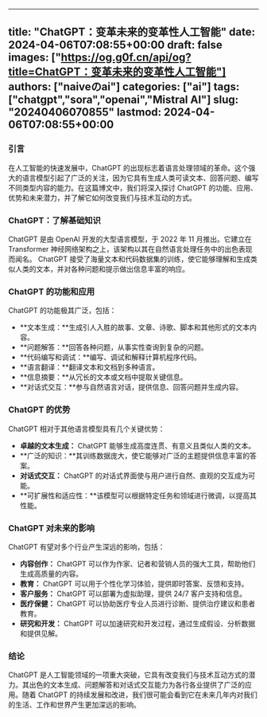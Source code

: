 
---
title: "ChatGPT：变革未来的变革性人工智能"
date: 2024-04-06T07:08:55+00:00
draft: false
images: ["https://og.g0f.cn/api/og?title=ChatGPT：变革未来的变革性人工智能"]
authors: ["naiveのai"]
categories: ["ai"]
tags: ["chatgpt","sora","openai","Mistral AI"]
slug: "20240406070855"
lastmod: 2024-04-06T07:08:55+00:00
---
### 引言

在人工智能的快速发展中，ChatGPT 的出现标志着语言处理领域的革命。这个强大的语言模型引起了广泛的关注，因为它具有生成人类可读文本、回答问题、编写不同类型内容的能力。在这篇博文中，我们将深入探讨 ChatGPT 的功能、应用、优势和未来潜力，并了解它如何改变我们与技术互动的方式。

### ChatGPT：了解基础知识

ChatGPT 是由 OpenAI 开发的大型语言模型，于 2022 年 11 月推出。它建立在 Transformer 神经网络架构之上，该架构以其在自然语言处理任务中的出色表现而闻名。 ChatGPT 接受了海量文本和代码数据集的训练，使它能够理解和生成类似人类的文本，并对各种问题和提示做出信息丰富的响应。

### ChatGPT 的功能和应用

ChatGPT 的功能极其广泛，包括：

- **文本生成：**生成引人入胜的故事、文章、诗歌、脚本和其他形式的文本内容。
- **问题解答：**回答各种问题，从事实性查询到复杂的问题。
- **代码编写和调试：**编写、调试和解释计算机程序代码。
- **语言翻译：**翻译文本和文档到多种语言。
- **信息摘要：**从冗长的文本或文档中提取关键信息。
- **对话式交互：**参与自然语言对话，提供信息、回答问题并生成内容。

### ChatGPT 的优势

ChatGPT 相对于其他语言模型具有几个关键优势：

- **卓越的文本生成：** ChatGPT 能够生成高度连贯、有意义且类似人类的文本。
- **广泛的知识：**其训练数据庞大，使它能够对广泛的主题提供信息丰富的答案。
- **对话式交互：** ChatGPT 的对话式界面使与用户进行自然、直观的交互成为可能。
- **可扩展性和适应性：**该模型可以根据特定任务和领域进行微调，以提高其性能。

### ChatGPT 对未来的影响

ChatGPT 有望对多个行业产生深远的影响，包括：

- **内容创作：** ChatGPT 可以作为作家、记者和营销人员的强大工具，帮助他们生成高质量的内容。
- **教育：** ChatGPT 可以用于个性化学习体验，提供即时答案、反馈和支持。
- **客户服务：** ChatGPT 可以部署为虚拟助理，提供 24/7 客户支持和信息。
- **医疗保健：** ChatGPT 可以协助医疗专业人员进行诊断、提供治疗建议和患者教育。
- **研究和开发：** ChatGPT 可以加速研究和开发过程，通过生成假设、分析数据和提供见解。

### 结论

ChatGPT 是人工智能领域的一项重大突破，它具有改变我们与技术互动方式的潜力。其出色的文本生成、问题解答和对话式交互能力为各行各业提供了广泛的应用。随着 ChatGPT 的持续发展和改进，我们很可能会看到它在未来几年内对我们的生活、工作和世界产生更加深远的影响。